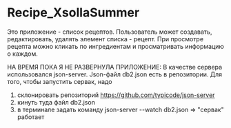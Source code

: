 # Recipe_XsollaSummer
Это приложение - список рецептов. Пользователь может создавать, редактировать, удалять элемент списка - рецепт. При просмотре рецепта можно кликать по ингредиентам и просматривать информацию о каждом.

НА ВРЕМЯ ПОКА Я НЕ РАЗВЕРНУЛА ПРИЛОЖЕНИЕ:
В качестве сервера использовался json-server. Json-файл db2.json есть в репозитории. Для того, чтобы запустить сервак, надо 
1) склонировать репозиторий https://github.com/typicode/json-server
2) кинуть туда  файл db2.json
3) в терминале задать команду json-server --watch db2.json => "сервак" работает





